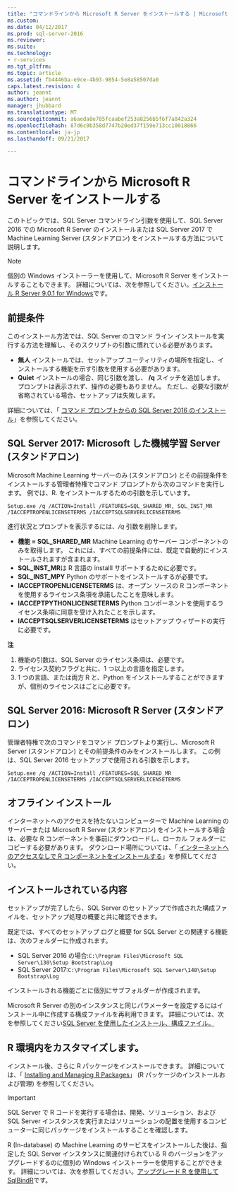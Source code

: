```yaml
---
title: "コマンドラインから Microsoft R Server をインストールする | Microsoft Docs"
ms.custom: 
ms.date: 04/12/2017
ms.prod: sql-server-2016
ms.reviewer: 
ms.suite: 
ms.technology:
- r-services
ms.tgt_pltfrm: 
ms.topic: article
ms.assetid: fb4446ba-e9ce-4b93-9854-5e8a58507da0
caps.latest.revision: 4
author: jeannt
ms.author: jeannt
manager: jhubbard
ms.translationtype: MT
ms.sourcegitcommit: a6aeda8e785fcaabef253a8256b5f6f7a842a324
ms.openlocfilehash: 87d6c0b358d7747b20ed37f159e713cc10018866
ms.contentlocale: ja-jp
ms.lasthandoff: 09/21/2017

---
```

# <a name="install-microsoft-r-server-from-the-command-line"></a>コマンドラインから Microsoft R Server をインストールする
    
このトピックでは、SQL Server コマンドライン引数を使用して、SQL Server 2016 での Microsoft R Server のインストールまたは SQL Server 2017 で Machine Learning Server (スタンドアロン) をインストールする方法について説明します。 

> [!NOTE]
個別の Windows インストーラーを使用して、Microsoft R Server をインストールすることもできます。 詳細については、次を参照してください。[インストール R Server 9.0.1 for Windows](https://msdn.microsoft.com/microsoft-r/rserver-install-windows)です。 

## <a name="prerequisites"></a>前提条件

このインストール方法では、SQL Server のコマンド ライン インストールを実行する方法を理解し、そのスクリプトの引数に慣れている必要があります。

- **無人** インストールでは、セットアップ ユーティリティの場所を指定し、インストールする機能を示す引数を使用する必要があります。 
- **Quiet** インストールの場合、同じ引数を渡し、 **/q** スイッチを追加します。 プロンプトは表示されず、操作の必要もありません。 ただし、必要な引数が省略されている場合、セットアップは失敗します。

詳細については、「 [コマンド プロンプトからの SQL Server 2016 のインストール](../../database-engine/install-windows/install-sql-server-2016-from-the-command-prompt.md)」を参照してください。

## <a name="sql-server-2017-microsoft-machine-learning-server-standalone"></a>SQL Server 2017: Microsoft した機械学習 Server (スタンドアロン)

Microsoft Machine Learning サーバーのみ (スタンドアロン) とその前提条件をインストールする管理者特権でコマンド プロンプトから次のコマンドを実行します。  例では、R. をインストールするための引数を示しています。

```
Setup.exe /q /ACTION=Install /FEATURES=SQL_SHARED_MR, SQL_INST_MR  /IACCEPTROPENLICENSETERMS /IACCEPTSQLSERVERLICENSETERMS 
```

進行状況とプロンプトを表示するには、_/q_ 引数を削除します。

- **機能 = SQL_SHARED_MR** Machine Learning のサーバー コンポーネントのみを取得します。 これには、すべての前提条件には、既定で自動的にインストールされますが含まれます。
- **SQL_INST_MR**は R 言語の installl サポートするために必要です。
- **SQL_INST_MPY** Python のサポートをインストールするが必要です。
- **IACCEPTROPENLICENSETERMS** は、オープン ソースの R コンポーネントを使用するライセンス条項を承諾したことを意味します。
- **IACCEPTPYTHONLICENSETERMS** Python コンポーネントを使用するライセンス条項に同意を受け入れたことを示します。
- **IACCEPTSQLSERVERLICENSETERMS** はセットアップ ウィザードの実行に必要です。

**注**

1. 機能の引数は、SQL Server のライセンス条項は、必要です。
2. ライセンス契約フラグと共に、1 つ以上の言語を指定します。
3. 1 つの言語、または両方 R と、Python をインストールすることができますが、個別のライセンスはごとに必要です。

## <a name="sql-server-2016-microsoft-r-server-standalone"></a>SQL Server 2016: Microsoft R Server (スタンドアロン)

管理者特権で次のコマンドをコマンド プロンプトより実行し、Microsoft R Server (スタンドアロン) とその前提条件のみをインストールします。  この例は、SQL Server 2016 セットアップで使用される引数を示します。

```
Setup.exe /q /ACTION=Install /FEATURES=SQL_SHARED_MR /IACCEPTROPENLICENSETERMS /IACCEPTSQLSERVERLICENSETERMS
```

## <a name="offline-installation"></a>オフライン インストール

インターネットへのアクセスを持たないコンピューターで Machine Learning のサーバーまたは Microsoft R Server (スタンドアロン) をインストールする場合は、必要な R コンポーネントを事前にダウンロードし、ローカル フォルダーにコピーする必要があります。 ダウンロード場所については、「 [インターネットへのアクセスなしで R コンポーネントをインストールする](../r/installing-ml-components-without-internet-access.md)」を参照してください。

## <a name="what-is-installed"></a>インストールされている内容

セットアップが完了したら、SQL Server のセットアップで作成された構成ファイルを、セットアップ処理の概要と共に確認できます。

既定では、すべてのセットアップ ログと概要 for SQL Server との関連する機能は、次のフォルダーに作成されます。

- SQL Server 2016 の場合:`C:\Program Files\Microsoft SQL Server\130\Setup Bootstrap\Log`
- SQL Server 2017:`C:\Program Files\Microsoft SQL Server\140\Setup Bootstrap\Log`

インストールされる機能ごとに個別にサブフォルダーが作成されます。

Microsoft R Server の別のインスタンスと同じパラメーターを設定するにはインストール中に作成する構成ファイルを再利用できます。 詳細については、次を参照してください[SQL Server を使用したインストール、構成ファイル。](/sql-docs/docs/database-engine/install-windows/install-sql-server-2016-using-a-configuration-file)


## <a name="customize-your-r-environment"></a>R 環境内をカスタマイズします。

インストール後、さらに R パッケージをインストールできます。 詳細については、「 [Installing and Managing R Packages](../r/install-additional-r-packages-on-sql-server.md)」 (R パッケージのインストールおよび管理) を参照してください。

> [!IMPORTANT]
> SQL Server で R コードを実行する場合は、開発、ソリューション、および SQL Server インスタンスを実行またはソリューションの配置を使用するコンピューターに同じパッケージをインストールすることを確認します。

R (In-database) の Machine Learning のサービスをインストールした後は、指定した SQL Server インスタンスに関連付けられている R のバージョンをアップグレードするのに個別の Windows インストーラーを使用することができます。 詳細については、次を参照してください。[アップグレード R を使用して SqlBindR](../r/use-sqlbindr-exe-to-upgrade-an-instance-of-sql-server.md)です。



